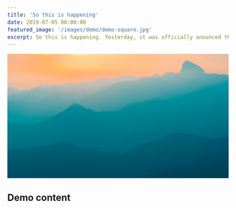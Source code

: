 ```yaml
---
title: 'So this is happening'
date: 2019-07-05 00:00:00
featured_image: '/images/demo/demo-square.jpg'
excerpt: So this is happening. Yesterday, it was officially anounced that I'm transitioning from a Computer Scientist to an Engineering Manager. This could be interesting...
---
```


![](/images/posts/first.jpg)

## Demo content

